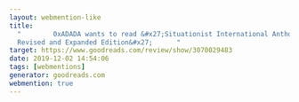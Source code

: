 ```yaml
---
layout: webmention-like
title:
  "        0xADADA wants to read &#x27;Situationist International Anthology:
  Revised and Expanded Edition&#x27;      "
target: https://www.goodreads.com/review/show/3070029483
date: 2019-12-02 14:54:06
tags: [webmentions]
generator: goodreads.com
webmention: true
---
```


